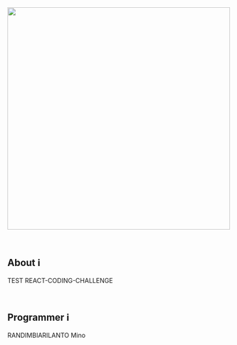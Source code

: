 <img src="https://puu.sh/HrjdP/4b43365de3.png" width=500 />

&nbsp;
## About ℹ️
TEST REACT-CODING-CHALLENGE

&nbsp;
## Programmer ℹ️
RANDIMBIARILANTO Mino
